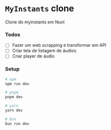 # `MyInstants` clone

Clone do myinstants em Nuxt

### Todos

- [ ] Fazer um web scrapping e transformar em API
- [ ] Criar tela de listagem de áudios
- [ ] Criar player de áudio

### Setup

```bash
# npm
npm run dev

# pnpm
pnpm dev

# yarn
yarn dev

# bun
bun run dev
```

